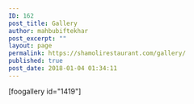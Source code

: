```yaml
---
ID: 162
post_title: Gallery
author: mahbubiftekhar
post_excerpt: ""
layout: page
permalink: https://shamolirestaurant.com/gallery/
published: true
post_date: 2018-01-04 01:34:11
---
```

[foogallery id="1419"]